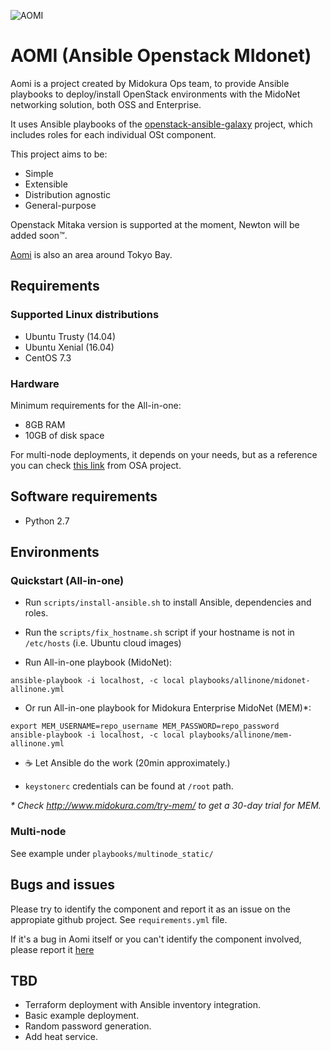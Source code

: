 ![AOMI](./doc/header.png)

# AOMI (Ansible Openstack MIdonet)

Aomi is a project created by Midokura Ops team, to provide Ansible playbooks to deploy/install OpenStack environments with the MidoNet networking solution, both OSS and Enterprise.

It uses Ansible playbooks of the [openstack-ansible-galaxy](https://github.com/openstack-ansible-galaxy) project, which includes roles for each individual OSt component.

This project aims to be:

* Simple
* Extensible
* Distribution agnostic
* General-purpose

Openstack Mitaka version is supported at the moment, Newton will be added soon™.

[Aomi](https://en.wikipedia.org/wiki/Aomi,_Tokyo) is also an area around Tokyo Bay.

## Requirements

### Supported Linux distributions

* Ubuntu Trusty (14.04)
* Ubuntu Xenial (16.04)
* CentOS 7.3

### Hardware

Minimum requirements for the All-in-one:

* 8GB RAM
* 10GB of disk space

For multi-node deployments, it depends on your needs, but as a reference you can check [this link](https://docs.openstack.org/developer/openstack-ansible/mitaka/install-guide/overview-requirements.html) from OSA project.

## Software requirements

* Python 2.7

## Environments

### Quickstart (All-in-one)

* Run `scripts/install-ansible.sh` to install Ansible, dependencies and roles.

* Run the `scripts/fix_hostname.sh` script if your hostname is not in `/etc/hosts` (i.e. Ubuntu cloud images)

* Run All-in-one playbook (MidoNet):

```
ansible-playbook -i localhost, -c local playbooks/allinone/midonet-allinone.yml
```

* Or run All-in-one playbook for Midokura Enterprise MidoNet (MEM)\*:

```
export MEM_USERNAME=repo_username MEM_PASSWORD=repo_password
ansible-playbook -i localhost, -c local playbooks/allinone/mem-allinone.yml
````

* :coffee: Let Ansible do the work (20min approximately.)

* `keystonerc` credentials can be found at `/root` path.


*&ast; Check http://www.midokura.com/try-mem/ to get a 30-day trial for MEM.*


### Multi-node

See example under `playbooks/multinode_static/`

## Bugs and issues

Please try to identify the component and report it as an issue on the appropiate github project. See `requirements.yml` file.

If it's a bug in Aomi itself or you can't identify the component involved, please report it [here](https://github.com/midonet/aomi/issues/new)

## TBD

* Terraform deployment with Ansible inventory integration.
* Basic example deployment.
* Random password generation.
* Add heat service.

